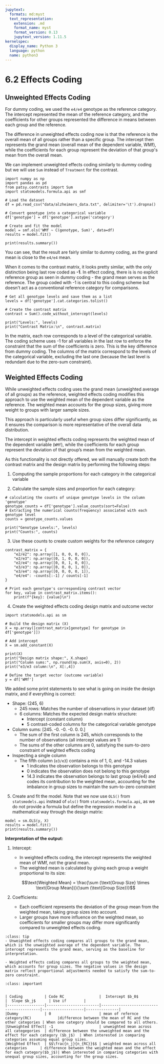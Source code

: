 ```yaml
---
jupytext:
  formats: md:myst
  text_representation:
    extension: .md
    format_name: myst
    format_version: 0.13
    jupytext_version: 1.11.5
kernelspec:
  display_name: Python 3
  language: python
  name: python3
---
```


# 6.2 Effects Coding

## Unweighted Effects Coding

For dummy coding, we used the `e4/e4` genotype as the reference category. The intercept represented the mean of the reference category, and the coefficients for other groups represented the difference in means between each group and the reference.

The difference in unweighted effects coding now is that the reference is the overall mean of all groups rather than a specific group. The intercept then represents the grand mean (overall mean of the dependent variable, WMf), while the coefficients for each group represent the deviation of that group's mean from the overall mean.

We can implement unweighted effects coding similarly to dummy coding but we will use `Sum` instead of `Treatment` for the contrast.

```{code-cell}
import numpy as np
import pandas as pd
from patsy.contrasts import Sum
import statsmodels.formula.api as smf

# Load the dataset
df = pd.read_csv("data/alzheimers_data.txt", delimiter='\t').dropna()

# Convert genotype into a categorical variable
df['genotype'] = df['genotype'].astype('category')

# Create and fit the model
model = smf.ols('WMf ~ C(genotype, Sum)', data=df)
results = model.fit()

print(results.summary())
```

You can see, that the result are fairly similar to dummy coding, as the grand mean is close to the `e4/e4` mean.

When it comes to the contrast matrix, it looks pretty similar, with the only distinction being last row coded as **-1**. In effect coding, there is is no explicit reference group as seen in dummy coding - the grand mean serves as the reference. The group coded with -1 is central to this coding scheme but doesn't act as a conventional reference category for comparisons.

```{code-cell}
# Get all genotype levels and save them as a list
levels = df['genotype'].cat.categories.tolist()

# Create the contrast matrix
contrast = Sum().code_without_intercept(levels)

print("Levels:", levels)
print("Contrast Matrix:\n", contrast.matrix)
```

In the matrix, each row corresponds to a level of the categorical variable. The coding scheme uses -1 for all variables in the last row to enforce the constraint that the sum of the coefficients is zero. This is the key difference from dummy coding. The columns of the matrix correspond to the levels of the categorical variable, excluding the last one (because the last level is redundant due to the zero-sum constraint).


## Weighted Effects Coding

While unweighted effects coding uses the grand mean (unweighted average of all groups) as the reference, weighted effects coding modifies this approach to use the weighted mean of the dependent variable as the reference. The weighted mean accounts for the group sizes, giving more weight to groups with larger sample sizes.

This approach is particularly useful when group sizes differ significantly, as it ensures the comparison is more representative of the overall data distribution.

The intercept in weighted effects coding represents the weighted mean of the dependent variable (`WMf`), while the coefficients for each group represent the deviation of that group’s mean from the weighted mean.

As this functionality is not directly offered, we will manually create both the contrast matrix and the design matrix by performing the following steps:

1.  Computing the sample proportions for each category in the categorical variable

1. Calculate the sample sizes and proportion for each category:

```{code-cell}
# calculating the counts of unique genotype levels in the column 'genotype'
genotype_counts = df['genotype'].value_counts(sort=False)
# Extracting the numerical counts(frequency) associated with each genotype level
counts = genotype_counts.values

print("Genotype Levels:", levels)       
print("Counts:", counts)

```

3.  Use these counts to create custom weights for the reference category

```{code-cell}
contrast_matrix = {
    "e2/e2": np.array([1, 0, 0, 0, 0]),
    "e2/e3": np.array([0, 1, 0, 0, 0]),
    "e2/e4": np.array([0, 0, 1, 0, 0]),
    "e3/e3": np.array([0, 0, 0, 1, 0]),
    "e3/e4": np.array([0, 0, 0, 0, 1]),
    "e4/e4": -counts[:-1] / counts[-1]
}

# Print each genotype's corresponding contrast vector
for key, value in contrast_matrix.items():
    print(f"{key}: {value}\n")
```

4.  Create the weighted effects coding design matrix and outcome vector

```{code-cell}
import statsmodels.api as sm

# Build the design matrix (X)
X = np.array([contrast_matrix[genotype] for genotype in df['genotype']])

# Add intercept
X = sm.add_constant(X)  

print(X)
print("Design matrix shape:", X.shape)
print("Column sums:", np.round(np.sum(X, axis=0), 2))
print("e3/e3 column:\n", X[:,4])

# Define the target vector (outcome variable)
y = df['WMf']
```

We added some print statements to see what is going on inside the design matrix, and if everything is correct:
  - Shape: (245, 6)
    - 245 rows: Matches the number of observations in your dataset (df)
    - 6 columns: Matches the expected design matrix structure:
      - Intercept (constant column)
      - 5 contrast-coded columns for the categorical variable genotype
  - Column sums: [245. -0. -0. -0. 0. 0.]
    - The sum of the first column is 245, which corresponds to the number of observations (all intercept values are 1)
    - The sums of the other columns are 0, satisfying the sum-to-zero constraint of weighted effects coding
  - Inspecting a single column
    - The fifth column (`e3/e3`) contains a mix of 1, 0, and -14.3 values
      - 1 indicates the observation belongs to this genotype
      - 0 indicates the observation does not belong to this genotype
      - 14.3 indicates the observation belongs to last group (e4/e4) and codes its contribution to the weighted mean, accounting for the imbalance in group sizes to maintain the sum-to-zero constraint

5. Create and fit the model. Note that we now use `OLS()` from `statsmodels.api` instead of `ols()` from `statsmodels.formula.api`, as we do not provide a formula but define the regression model in a mathematical way through the design matrix:

```{code-cell}
model = sm.OLS(y, X)
results = model.fit()
print(results.summary())
```

**Interpretation of the output:**

1. Intercept:
    - In weighted effects coding, the intercept represents the weighted mean of WMf, not the grand mean.
    - The weighted mean is calculated by giving each group a weight proportional to its size:
        
    $$\text{Weighted Mean} = \frac{\sum (\text{Group Size} \times \text{Group Mean})}{\sum (\text{Group Size})}$$

2. Coefficients:
    - Each coefficient represents the deviation of the group mean from the weighted mean, taking group sizes into account.
    - Larger groups have more influence on the weighted mean, so coefficients for smaller groups may differ more significantly compared to unweighted effects coding.


```{admonition} Summary
:class: tip
- Unweighted effects coding compares all groups to the grand mean, which is the unweighted average of the dependent variable. The intercept represents the grand mean, serving as the baseline for interpretation.

- Weighted effects coding compares all groups to the weighted mean, which accounts for group sizes. The negative values in the design matrix reflect proportional adjustments needed to satisfy the sum-to-zero constraint.
```


```{admonition} Categorical Regression - Method Summary
:class: important


| Coding          | Code RC                |  Intercept $b_0$                         |  Slope $b_j$      | Use if        |
|-----------------|------------------------|------------------------------------------|-------------------|---------------|
|Dummy    	      | 0                      | mean of refernce category(RC)            |difference between the mean of RC and the other categories | When one category should be compared to all others.
|Unweighted Effect| -1                     | unweighted mean across all categegories  | difference between the unweighted mean and the effect for each category ($b_j$)  | When interested in comparing categories assuming equal group sizes.
|Weighted Effect  | $$\frac{n_j}{n_{RC}}$$ | weighted mean across all categories      | difference between the weighted mean and the effect for each category($b_j$)| When interested in comparing categories with unequal group sizes, accounting for the group sizes.


```